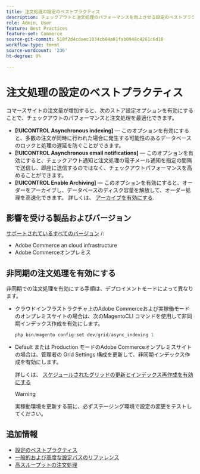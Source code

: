 ```yaml
---
title: 注文処理の設定のベストプラクティス
description: チェックアウトと注文処理のパフォーマンスを向上させる設定のベストプラクティスについて説明します。
role: Admin, User
feature: Best Practices
feature-set: Commerce
source-git-commit: 510f2d4cdaec1034cb04a01fab0948c4261c6d10
workflow-type: tm+mt
source-wordcount: '236'
ht-degree: 0%

---
```


# 注文処理の設定のベストプラクティス

コマースサイトの注文量が増加すると、次のストア設定オプションを有効にすることで、チェックアウトのパフォーマンスと注文処理を最適化できます。

- **[!UICONTROL Asynchronous indexing]** — このオプションを有効にすると、多数の注文が同時に行われた場合に発生する可能性のあるデータベースのロックと処理の遅延を防ぐことができます。
- **[!UICONTROL Asynchronous email notifications]** — このオプションを有効にすると、チェックアウト通知と注文処理の電子メール通知を指定の間隔で送信し、即座に送信するのではなく、チェックアウトパフォーマンスを高めることができます。
- **[!UICONTROL Enable Archiving]** — このオプションを有効にすると、オーダーをアーカイブし、データベースのディスク容量を解放して、オーダー処理を高速化できます。 詳しくは、 [アーカイブを有効にする](https://docs.magento.com/user-guide/sales/order-archive.html#to-enable-archiving).

## 影響を受ける製品およびバージョン

[サポートされているすべてのバージョン](../../../release/versions.md) /:

- Adobe Commerce an cloud infrastructure
- Adobe Commerceオンプレミス

## 非同期の注文処理を有効にする

非同期での注文処理を有効にする手順は、デプロイメントモードによって異なります。

- クラウドインフラストラクチャ上のAdobe Commerceおよび実稼働モードのオンプレミスサイトの場合は、次のMagentoCLI コマンドを使用して非同期インデックス作成を有効にします。

   ```php
   php bin/magento config:set dev/grid/async_indexing 1
   ```

- Default または Production モードのAdobe Commerceオンプレミスサイトの場合は、管理者の Grid Settings 構成を更新して、非同期インデックス作成を有効にします。

   詳しくは、 [スケジュールされたグリッドの更新とインデックス再作成を有効にする](https://experienceleague.adobe.com/docs/commerce-admin/stores-sales/order-management/orders/order-scheduled-operations.html#enable-scheduled-grid-updates-and-reindexing)

   >[!WARNING]
   >
   >実稼動環境を更新する前に、必ずステージング環境で設定の変更をテストしてください。

## 追加情報

- [設定のベストプラクティス](../../../performance/configuration.md)
- [一般的および高度な設定パスのリファレンス](../../../configuration/reference/config-reference-general.md)
- [高スループットの注文処理](../../../performance/high-throughput-order-processing.md)
